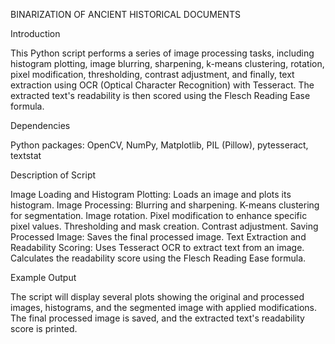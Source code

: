 BINARIZATION OF ANCIENT HISTORICAL DOCUMENTS

Introduction

This Python script performs a series of image processing tasks, including histogram plotting, image blurring, sharpening, k-means clustering, rotation, pixel modification, thresholding, contrast adjustment, and finally, text extraction using OCR (Optical Character Recognition) with Tesseract. The extracted text's readability is then scored using the Flesch Reading Ease formula.

Dependencies

Python packages: OpenCV, NumPy, Matplotlib, PIL (Pillow), pytesseract, textstat

Description of Script

Image Loading and Histogram Plotting: Loads an image and plots its histogram.
Image Processing:
Blurring and sharpening.
K-means clustering for segmentation.
Image rotation.
Pixel modification to enhance specific pixel values.
Thresholding and mask creation.
Contrast adjustment.
Saving Processed Image: Saves the final processed image.
Text Extraction and Readability Scoring:
Uses Tesseract OCR to extract text from an image.
Calculates the readability score using the Flesch Reading Ease formula.

Example Output

The script will display several plots showing the original and processed images, histograms, and the segmented image with applied modifications. The final processed image is saved, and the extracted text's readability score is printed.
